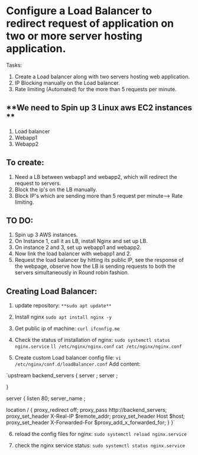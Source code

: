 # Configure a Load Balancer to redirect request of application on two or more server hosting application.
Tasks:
1. Create a Load balancer along with two servers hosting web application.
2. IP Blocking manually on the Load balancer. 
3. Rate limiting (Automated) for the more than 5 requests per minute.

## **We need to Spin up 3 Linux aws EC2 instances **
1. Load balancer
2. Webapp1
3. Webapp2

## **To create:**

1. Need a LB between webapp1 and webapp2, which will redirect the request to servers.
2. Block the ip's on the LB manually.
3. Block IP's which are sending more than 5 request per minute--> Rate limiting.

## **TO DO:**
1. Spin up 3  AWS instances.
2. On Instance 1, call it as LB, install Nginx and set up LB.
3. On instance 2 and 3, set up webapp1 and webapp2.
4. Now link the load balancer with webapp1 and 2.
5. Request the load balancer by hitting its public IP, see the response of the webpage, observe how the LB is sending requests to both the servers simultaneously in Round robin fashion.

## **Creating Load Balancer:**

1. update repository:
`**sudo apt update**`
2. Install nginx
`sudo apt install nginx -y`
3. Get public ip of machine: 
  `curl ifconfig.me`
4. Check the status of installation of nginx:
`sudo systemctl status nginx.service`
`ll /etc/nginx/nginx.conf`
`cat /etc/nginx/nginx.conf`

5. Create custom Load balancer config file:
`vi /etc/nginx/conf.d/loadBalancer.conf`
Add content: 

`upstream backend_servers {
    server <webapp1 ip addr>;
    server <webapp2 ip addr>;

}

server {
listen 80;
server_name <public ip>;

   location / {
       proxy_redirect off;
       proxy_pass http://backend_servers;
       proxy_set_header X-Real-IP $remote_addr;
       proxy_set_header Host $host;
       proxy_set_header X-Forwarded-For $proxy_add_x_forwarded_for;
   }
}`

6. reload the config files for nginx:
`sudo systemctl reload nginx.service`

7. check the nginx service status:
  `sudo systemctl status nginx.service`
